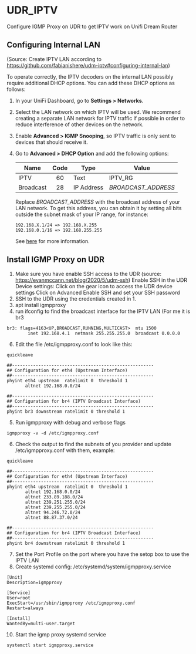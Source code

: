 # UDR_IPTV
Configure IGMP Proxy on UDR to get IPTV work on Unifi Dream Router


## Configuring Internal LAN
(Source: Create IPTV LAN according to https://github.com/fabianishere/udm-iptv#configuring-internal-lan)

To operate correctly, the IPTV decoders on the internal LAN possibly require
additional DHCP options. You can add these DHCP options as follows:

1. In your UniFi Dashboard, go to **Settings > Networks**.
2. Select the LAN network on which IPTV will be used.
   We recommend creating a separate LAN network for IPTV traffic if possible in
   order to reduce interference of other devices on the network.
4. Enable **Advanced > IGMP Snooping**, so IPTV traffic is only sent to
   devices that should receive it.
5. Go to **Advanced > DHCP Option** and add the following options:

   | Name      | Code | Type       | Value          |
   |-----------|:----:|------------|----------------|
   | IPTV      |  60  | Text       | IPTV_RG        |
   | Broadcast |  28  | IP Address | _BROADCAST_ADDRESS_ |

   Replace _BROADCAST_ADDRESS_ with the broadcast address of your LAN network.
   To get this address, you can obtain it by setting all bits outside the subnet
   mask of your IP range, for instance:
   ```
   192.168.X.1/24 => 192.168.X.255
   192.168.0.1/16 => 192.168.255.255
   ```
   See [here](https://en.wikipedia.org/wiki/Broadcast_address) for more
   information.

## Install IGMP Proxy on UDR
1. Make sure you have enable SSH access to the UDR (source: https://evanmccann.net/blog/2020/5/udm-ssh)
   Enable SSH in the UDR Device settings:
   Click on the gear icon to access the UDR device settings
   Click on Advanced
   Enable SSH and set your SSH password
2. SSH to the UDR using the credentials created in 1.
3. apt install igmpproxy
4. run ifconfig to find the broadcast interface for the IPTV LAN (For me it is br3
```
br3: flags=4163<UP,BROADCAST,RUNNING,MULTICAST>  mtu 1500
        inet 192.168.4.1  netmask 255.255.255.0  broadcast 0.0.0.0
```
6. Edit the file /etc/igmpproxy.conf to look like this:
 ```
quickleave

##------------------------------------------------------
## Configuration for eth4 (Upstream Interface)
##------------------------------------------------------
phyint eth4 upstream  ratelimit 0  threshold 1
        altnet 192.168.0.0/24

##------------------------------------------------------
## Configuration for br4 (IPTV Broadcast Interface)
##------------------------------------------------------
phyint br3 downstream ratelimit 0 threshold 1
```
5. Run igmpproxy with debug and verbose flags
```
igmpproxy -v -d /etc/igmpproxy.conf
```
6. Check the output to find the subnets of you provider and update /etc/igmpproxy.conf with them, example:
 ```
quickleave

##------------------------------------------------------
## Configuration for eth4 (Upstream Interface)
##------------------------------------------------------
phyint eth4 upstream  ratelimit 0  threshold 1
        altnet 192.168.0.0/24
        altnet 233.89.188.0/24
        altnet 239.251.255.0/24
        altnet 239.255.255.0/24
        altnet 94.246.72.0/24
        altnet 88.87.37.0/24

##------------------------------------------------------
## Configuration for br4 (IPTV Broadcast Interface)
##------------------------------------------------------
phyint br4 downstream ratelimit 0 threshold 1
```
7. Set the Port Profile on the port where you have the setop box to use the IPTV LAN
8. Create systemd config: /etc/systemd/system/igmpproxy.service
```
[Unit]
Description=igmpproxy

[Service]
User=root
ExecStart=/usr/sbin/igmpproxy /etc/igmpproxy.conf
Restart=always

[Install]
WantedBy=multi-user.target
```
10. Start the igmp proxy systemd service
```
systemctl start igmpproxy.service
```
